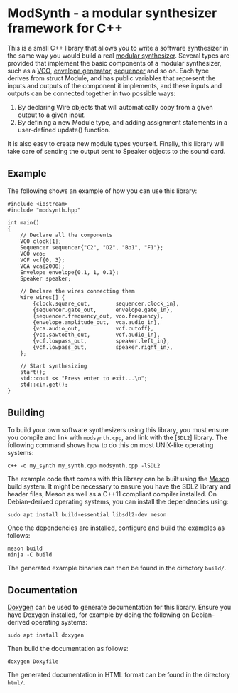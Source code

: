 # ModSynth - a modular synthesizer framework for C++

This is a small C++ library that allows you to write a software synthesizer
in the same way you would build a real [modular synthesizer]. Several types
are provided that implement the basic components of a modular synthesizer,
such as a [VCO], [envelope generator], [sequencer] and so on. Each type
derives from struct Module, and has public variables that represent the
inputs and outputs of the component it implements, and these inputs and
outputs can be connected together in two possible ways:

1. By declaring Wire objects that will automatically copy from a given output to a given input.
2. By defining a new Module type, and adding assignment statements in a user-defined update() function.

It is also easy to create new module types yourself. Finally, this library
will take care of sending the output sent to Speaker objects  to the sound card.

[modular synthesizer]: https://en.wikipedia.org/wiki/Modular_synthesizer
[VCO]: https://en.wikipedia.org/wiki/Voltage-controlled_oscillator
[envelope generator]: https://en.wikipedia.org/wiki/Envelope_(music)
[sequencer]: https://en.wikipedia.org/wiki/Music_sequencer

## Example

The following shows an example of how you can use this library:

```
#include <iostream>
#include "modsynth.hpp"

int main()
{
    // Declare all the components
    VCO clock{1};
    Sequencer sequencer{"C2", "D2", "Bb1", "F1"};
    VCO vco;
    VCF vcf{0, 3};
    VCA vca{2000};
    Envelope envelope{0.1, 1, 0.1};
    Speaker speaker;

    // Declare the wires connecting them
    Wire wires[] {
        {clock.square_out,        sequencer.clock_in},
        {sequencer.gate_out,      envelope.gate_in},
        {sequencer.frequency_out, vco.frequency},
        {envelope.amplitude_out,  vca.audio_in},
        {vca.audio_out,           vcf.cutoff},
        {vco.sawtooth_out,        vcf.audio_in},
        {vcf.lowpass_out,         speaker.left_in},
        {vcf.lowpass_out,         speaker.right_in},
    };

    // Start synthesizing
    start();
    std::cout << "Press enter to exit...\n";
    std::cin.get();
}
```

## Building

To build your own software synthesizers using this library, you must ensure you
compile and link with `modsynth.cpp`, and link with the [`SDL2`] library. The
following command shows how to do this on most UNIX-like operating systems:

```
c++ -o my_synth my_synth.cpp modsynth.cpp -lSDL2
```

The example code that comes with this library can be built using the [Meson]
build system. It might be necessary to ensure you have the SDL2 library and
header files, Meson as well as a C++11 compliant compiler installed. On
Debian-derived operating systems, you can install the dependencies using:

```
sudo apt install build-essential libsdl2-dev meson
```

Once the dependencies are installed, configure and build the examples as
follows:

```
meson build
ninja -C build
```

The generated example binaries can then be found in the directory `build/`.

[SDL2]: https://www.libsdl.org/
[Meson]: https://mesonbuild.com/

## Documentation

[Doxygen] can be used to generate documentation for this library. Ensure you
have Doxygen installed, for example by doing the following on Debian-derived
operating systems:

```
sudo apt install doxygen
```

Then build the documentation as follows:

```
doxygen Doxyfile
```

The generated documentation in HTML format can be found in the directory
`html/`.

[Doxygen]: https://www.doxygen.nl/index.html
